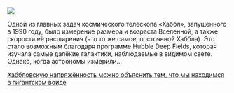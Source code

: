 <!--2025-07-13 10:51:32-->
<div class="yb">
  <div class="rss habr"><img src="https://habrastorage.org/getpro/habr/upload_files/f7f/741/538/f7f741538668ff8f5b0bea06afc1666d.jpg" /><p>Одной из главных задач космического телескопа «Хаббл», запущенного в 1990 году, было измерение размера и возраста Вселенной, а также скорости её расширения (что то же самое, постоянной Хаббла). Это стало возможным благодаря программе Hubble Deep Fields, которая изучала самые далёкие галактики, наблюдаемые в видимом свете. Однако, когда астрономы измерили... <p class="titl"><a href="https://habr.com/ru/news/927260/?utm_source=habrahabr&utm_medium=rss&utm_campaign=927260">Хаббловскую напряжённость можно объяснить тем, что мы находимся в гигантском войде</a></p></div>
</div>
